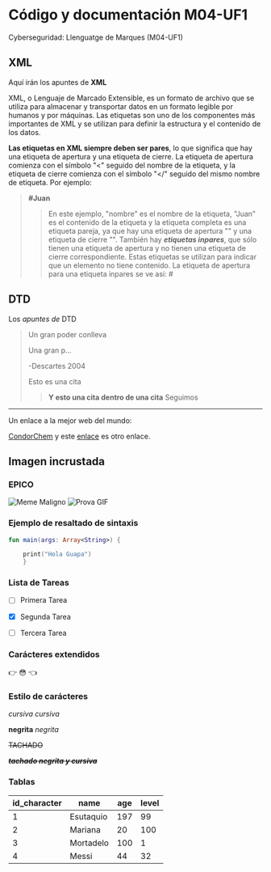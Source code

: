 # Código y documentación M04-UF1
Cyberseguridad: Llenguatge de Marques (M04-UF1)

## XML
Aquí irán los apuntes de **XML**

XML, o Lenguaje de Marcado Extensible, es un formato de archivo que se utiliza para almacenar y transportar datos en un formato legible por humanos y por máquinas. Las etiquetas son uno de los componentes más importantes de XML y se utilizan para definir la estructura y el contenido de los datos.

**Las etiquetas en XML siempre deben ser pares**, lo que significa que hay una etiqueta de apertura y una etiqueta de cierre. La etiqueta de apertura comienza con el símbolo "<" seguido del nombre de la etiqueta, y la etiqueta de cierre comienza con el símbolo "</" seguido del mismo nombre de etiqueta. Por ejemplo:
>**\#<nombre>Juan</nombre>**
>> En este ejemplo, "nombre" es el nombre de la etiqueta, "Juan" es el contenido de la etiqueta y la etiqueta completa es una etiqueta pareja, ya que hay una etiqueta de apertura "<nombre>" y una etiqueta de cierre "</nombre>".
> También hay ***etiquetas inpares***, que sólo tienen una etiqueta de apertura y no tienen una etiqueta de cierre correspondiente. Estas etiquetas se utilizan para indicar que un elemento no tiene contenido. La etiqueta de apertura para una etiqueta inpares se ve así:
>>\#<elemento/>

## DTD
Los _apuntes de_ DTD

> Un gran poder conlleva 
>
> Una gran p...
>
> -Descartes 2004
>
> Esto es una cita
>> **Y esto una cita dentro de una cita**
> Seguimos

---

Un enlace a la mejor web del mundo:

[CondorChem](https://condorchem.com)
y este [enlace](https://enti.cat) es otro enlace.

## Imagen incrustada
### EPICO

![Meme Maligno](https://i.kym-cdn.com/entries/icons/original/000/039/761/nerdfacecover.jpg)
			![Prova GIF](https://media.tenor.com/d914QufzT_QAAAAC/cat-epico-meme.gif)

### Ejemplo de resaltado de sintaxis

```kotlin
fun main(args: Array<String>) {

	print("Hola Guapa")
	}
```
### Lista de Tareas

- [ ] Primera Tarea
- [x] Segunda Tarea
- [ ] Tercera Tarea


### Carácteres extendidos

:point_right: :flushed: :point_left:

### Estilo de carácteres

*cursiva* _cursiva_

**negrita** _negrita_

~~TACHADO~~

~~***tachado negrita y cursiva***~~

### Tablas

| id_character | name | age| level |
| --- | --- | --- | --- |
| 1 | Esutaquio | 197 | 99 |
| 2 | Mariana | 20 | 100 |
| 3 | Mortadelo | 100 | 1 |
| 4 | Messi | 44 | 32 |

